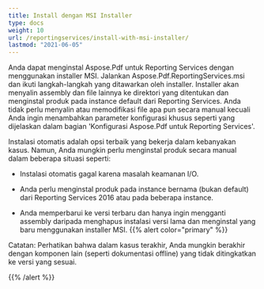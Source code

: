 ```yaml
---
title: Install dengan MSI Installer
type: docs
weight: 10
url: /reportingservices/install-with-msi-installer/
lastmod: "2021-06-05"
---
```


Anda dapat menginstal Aspose.Pdf untuk Reporting Services dengan menggunakan installer MSI. Jalankan Aspose.Pdf.ReportingServices.msi dan ikuti langkah-langkah yang ditawarkan oleh installer. Installer akan menyalin assembly dan file lainnya ke direktori yang ditentukan dan menginstal produk pada instance default dari Reporting Services. Anda tidak perlu menyalin atau memodifikasi file apa pun secara manual kecuali Anda ingin menambahkan parameter konfigurasi khusus seperti yang dijelaskan dalam bagian 'Konfigurasi Aspose.Pdf untuk Reporting Services'.

Instalasi otomatis adalah opsi terbaik yang bekerja dalam kebanyakan kasus. Namun, Anda mungkin perlu menginstal produk secara manual dalam beberapa situasi seperti:

- Instalasi otomatis gagal karena masalah keamanan I/O.
- Anda perlu menginstal produk pada instance bernama (bukan default) dari Reporting Services 2016 atau pada beberapa instance.

- Anda memperbarui ke versi terbaru dan hanya ingin mengganti assembly daripada menghapus instalasi versi lama dan menginstal yang baru menggunakan installer MSI.
{{% alert color="primary" %}}

Catatan: Perhatikan bahwa dalam kasus terakhir, Anda mungkin berakhir dengan komponen lain (seperti dokumentasi offline) yang tidak ditingkatkan ke versi yang sesuai.

{{% /alert %}}